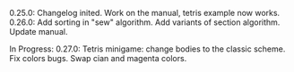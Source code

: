 0.25.0: Changelog inited. Work on the manual, tetris example now works. 
0.26.0: Add sorting in "sew" algorithm. Add variants of section algorithm. Update manual. 

In Progress: 
0.27.0:
	Tetris minigame: change bodies to the classic scheme. 
	Fix colors bugs. Swap cian and magenta colors.